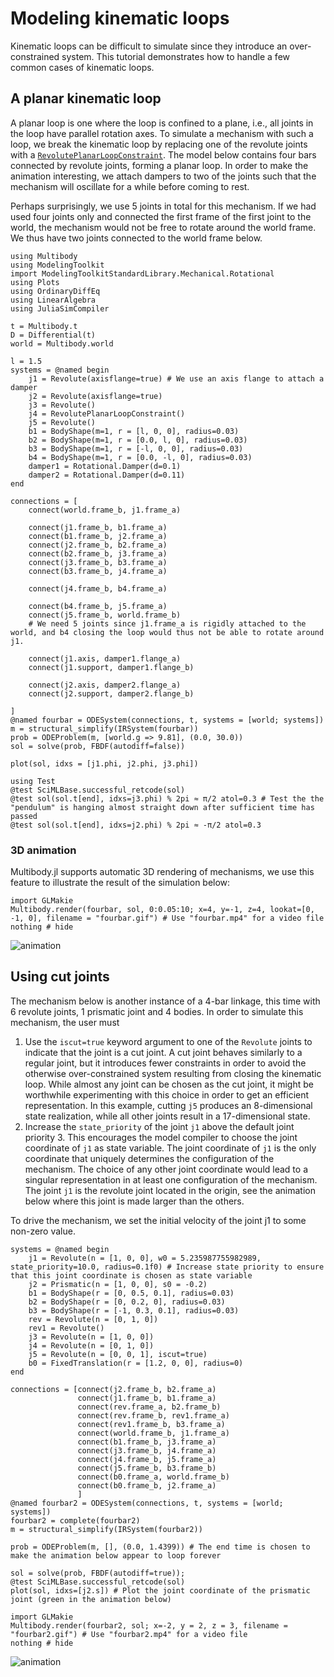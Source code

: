 # Modeling kinematic loops

Kinematic loops can be difficult to simulate since they introduce an over-constrained system. This tutorial demonstrates how to handle a few common cases of kinematic loops.

## A planar kinematic loop

A planar loop is one where the loop is confined to a plane, i.e., all joints in the loop have parallel rotation axes. To simulate a mechanism with such a loop, we break the kinematic loop by replacing one of the revolute joints with a [`RevolutePlanarLoopConstraint`](@ref). The model below contains four bars connected by revolute joints, forming a planar loop. In order to make the animation interesting, we attach dampers to two of the joints such that the mechanism will oscillate for a while before coming to rest.

Perhaps surprisingly, we use 5 joints in total for this mechanism. If we had used four joints only and connected the first frame of the first joint to the world, the mechanism would not be free to rotate around the world frame. We thus have two joints connected to the world frame below.

```@example kinloop
using Multibody
using ModelingToolkit
import ModelingToolkitStandardLibrary.Mechanical.Rotational
using Plots
using OrdinaryDiffEq
using LinearAlgebra
using JuliaSimCompiler

t = Multibody.t
D = Differential(t)
world = Multibody.world

l = 1.5
systems = @named begin
    j1 = Revolute(axisflange=true) # We use an axis flange to attach a damper
    j2 = Revolute(axisflange=true)
    j3 = Revolute()
    j4 = RevolutePlanarLoopConstraint()
    j5 = Revolute()
    b1 = BodyShape(m=1, r = [l, 0, 0], radius=0.03)
    b2 = BodyShape(m=1, r = [0.0, l, 0], radius=0.03)
    b3 = BodyShape(m=1, r = [-l, 0, 0], radius=0.03)
    b4 = BodyShape(m=1, r = [0.0, -l, 0], radius=0.03)
    damper1 = Rotational.Damper(d=0.1)
    damper2 = Rotational.Damper(d=0.11)
end

connections = [
    connect(world.frame_b, j1.frame_a)
    
    connect(j1.frame_b, b1.frame_a)
    connect(b1.frame_b, j2.frame_a)
    connect(j2.frame_b, b2.frame_a)
    connect(b2.frame_b, j3.frame_a)
    connect(j3.frame_b, b3.frame_a)
    connect(b3.frame_b, j4.frame_a)
    
    connect(j4.frame_b, b4.frame_a)
    
    connect(b4.frame_b, j5.frame_a)
    connect(j5.frame_b, world.frame_b) 
    # We need 5 joints since j1.frame_a is rigidly attached to the world, and b4 closing the loop would thus not be able to rotate around j1.

    connect(j1.axis, damper1.flange_a)
    connect(j1.support, damper1.flange_b)

    connect(j2.axis, damper2.flange_a)
    connect(j2.support, damper2.flange_b)
    
]
@named fourbar = ODESystem(connections, t, systems = [world; systems])
m = structural_simplify(IRSystem(fourbar))
prob = ODEProblem(m, [world.g => 9.81], (0.0, 30.0))
sol = solve(prob, FBDF(autodiff=false))

plot(sol, idxs = [j1.phi, j2.phi, j3.phi])
```

```@example kinloop
using Test
@test SciMLBase.successful_retcode(sol)
@test sol(sol.t[end], idxs=j3.phi) % 2pi ≈ π/2 atol=0.3 # Test the the "pendulum" is hanging almost straight down after sufficient time has passed
@test sol(sol.t[end], idxs=j2.phi) % 2pi ≈ -π/2 atol=0.3
```


### 3D animation
Multibody.jl supports automatic 3D rendering of mechanisms, we use this feature to illustrate the result of the simulation below:

```@example kinloop
import GLMakie
Multibody.render(fourbar, sol, 0:0.05:10; x=4, y=-1, z=4, lookat=[0, -1, 0], filename = "fourbar.gif") # Use "fourbar.mp4" for a video file
nothing # hide
```

![animation](fourbar.gif)


## Using cut joints

The mechanism below is another instance of a 4-bar linkage, this time with 6 revolute joints, 1 prismatic joint and 4 bodies. In order to simulate this mechanism, the user must
1. Use the `iscut=true` keyword argument to one of the `Revolute` joints to indicate that the joint is a cut joint. A cut joint behaves similarly to a regular joint, but it introduces fewer constraints in order to avoid the otherwise over-constrained system resulting from closing the kinematic loop. While almost any joint can be chosen as the cut joint, it might be worthwhile experimenting with this choice in order to get an efficient representation. In this example, cutting `j5` produces an 8-dimensional state realization, while all other joints result in a 17-dimensional state.
2. Increase the `state_priority` of the joint `j1` above the default joint priority 3. This encourages the model compiler to choose the joint coordinate of `j1` as state variable. The joint coordinate of `j1` is the only coordinate that uniquely determines the configuration of the mechanism. The choice of any other joint coordinate would lead to a singular representation in at least one configuration of the mechanism. The joint `j1` is the revolute joint located in the origin, see the animation below where this joint is made larger than the others.


To drive the mechanism, we set the initial velocity of the joint j1 to some non-zero value.

```@example kinloop
systems = @named begin
    j1 = Revolute(n = [1, 0, 0], w0 = 5.235987755982989, state_priority=10.0, radius=0.1f0) # Increase state priority to ensure that this joint coordinate is chosen as state variable
    j2 = Prismatic(n = [1, 0, 0], s0 = -0.2)
    b1 = BodyShape(r = [0, 0.5, 0.1], radius=0.03)
    b2 = BodyShape(r = [0, 0.2, 0], radius=0.03)
    b3 = BodyShape(r = [-1, 0.3, 0.1], radius=0.03)
    rev = Revolute(n = [0, 1, 0])
    rev1 = Revolute()
    j3 = Revolute(n = [1, 0, 0])
    j4 = Revolute(n = [0, 1, 0])
    j5 = Revolute(n = [0, 0, 1], iscut=true)
    b0 = FixedTranslation(r = [1.2, 0, 0], radius=0)
end

connections = [connect(j2.frame_b, b2.frame_a)
               connect(j1.frame_b, b1.frame_a)
               connect(rev.frame_a, b2.frame_b)
               connect(rev.frame_b, rev1.frame_a)
               connect(rev1.frame_b, b3.frame_a)
               connect(world.frame_b, j1.frame_a)
               connect(b1.frame_b, j3.frame_a)
               connect(j3.frame_b, j4.frame_a)
               connect(j4.frame_b, j5.frame_a)
               connect(j5.frame_b, b3.frame_b)
               connect(b0.frame_a, world.frame_b)
               connect(b0.frame_b, j2.frame_a)
               ]
@named fourbar2 = ODESystem(connections, t, systems = [world; systems])
fourbar2 = complete(fourbar2)
m = structural_simplify(IRSystem(fourbar2))

prob = ODEProblem(m, [], (0.0, 1.4399)) # The end time is chosen to make the animation below appear to loop forever

sol = solve(prob, FBDF(autodiff=true));
@test SciMLBase.successful_retcode(sol)
plot(sol, idxs=[j2.s]) # Plot the joint coordinate of the prismatic joint (green in the animation below)
```

```@example kinloop
import GLMakie
Multibody.render(fourbar2, sol; x=-2, y = 2, z = 3, filename = "fourbar2.gif") # Use "fourbar2.mp4" for a video file
nothing # hide
```

![animation](fourbar2.gif)